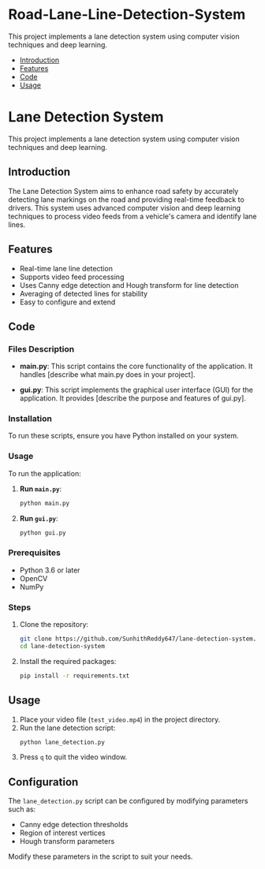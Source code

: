 # Road-Lane-Line-Detection-System
This project implements a lane detection system using computer vision techniques and deep learning.

- [Introduction](#introduction)
- [Features](#features)
- [Code](#code)
- [Usage](#usage)

# Lane Detection System

This project implements a lane detection system using computer vision techniques and deep learning.

## Introduction

The Lane Detection System aims to enhance road safety by accurately detecting lane markings on the road and providing real-time feedback to drivers. 
This system uses advanced computer vision and deep learning techniques to process video feeds from a vehicle's camera and identify lane lines.

## Features

- Real-time lane line detection
- Supports video feed processing
- Uses Canny edge detection and Hough transform for line detection
- Averaging of detected lines for stability
- Easy to configure and extend

## Code


### Files Description

- **main.py**: This script contains the core functionality of the application. It handles [describe what main.py does in your project].

- **gui.py**: This script implements the graphical user interface (GUI) for the application. It provides [describe the purpose and features of gui.py].

### Installation

To run these scripts, ensure you have Python installed on your system.

### Usage

To run the application:

1. **Run `main.py`**:

    ```bash
    python main.py
    ```

2. **Run `gui.py`**:

    ```bash
    python gui.py
    ```

### Prerequisites

- Python 3.6 or later
- OpenCV
- NumPy

### Steps

1. Clone the repository:
    ```sh
    git clone https://github.com/SunhithReddy647/lane-detection-system.git
    cd lane-detection-system
    ```

2. Install the required packages:
    ```sh
    pip install -r requirements.txt
    ```

## Usage

1. Place your video file (`test_video.mp4`) in the project directory.
2. Run the lane detection script:
    ```sh
    python lane_detection.py                            
    ```
3. Press `q` to quit the video window.

## Configuration

The `lane_detection.py` script can be configured by modifying parameters such as:

- Canny edge detection thresholds
- Region of interest vertices
- Hough transform parameters

Modify these parameters in the script to suit your needs.





